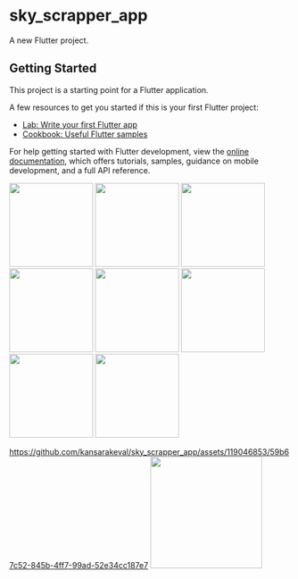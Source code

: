 # sky_scrapper_app

A new Flutter project.

## Getting Started

This project is a starting point for a Flutter application.

A few resources to get you started if this is your first Flutter project:

- [Lab: Write your first Flutter app](https://docs.flutter.dev/get-started/codelab)
- [Cookbook: Useful Flutter samples](https://docs.flutter.dev/cookbook)

For help getting started with Flutter development, view the
[online documentation](https://docs.flutter.dev/), which offers tutorials,
samples, guidance on mobile development, and a full API reference.

<p>
  <img src="https://github.com/kansarakeval/sky_scrapper_app/assets/119046853/93e782f9-61f6-4b28-9635-be7c45cef766" hight="500" width="150">
  <img src="https://github.com/kansarakeval/sky_scrapper_app/assets/119046853/655c8040-c85f-4675-bf04-bedf9219f7e3" hight="500" width="150">
  <img src="https://github.com/kansarakeval/sky_scrapper_app/assets/119046853/d708e157-da45-4fcf-9f2b-f8eee92e0ad8" hight="500" width="150">
  <img src="https://github.com/kansarakeval/sky_scrapper_app/assets/119046853/1e31b7cd-951f-4d24-974c-ba51dd5a34ae" hight="500" width="150">
  <img src="https://github.com/kansarakeval/sky_scrapper_app/assets/119046853/998a9c30-5e62-4a36-8f24-61d722050c4f" hight="500" width="150">
  <img src="https://github.com/kansarakeval/sky_scrapper_app/assets/119046853/af31e21b-2d1c-4fb5-ab6f-b620537e8ee2" hight="500" width="150">
  <img src="https://github.com/kansarakeval/sky_scrapper_app/assets/119046853/e3d6bb2d-7001-437a-adcd-d54d6a95c358" hight="500" width="150">
  <img src="https://github.com/kansarakeval/sky_scrapper_app/assets/119046853/7c1c8f9f-734b-40ee-a2be-fd56f5b42409" hight="500" width="150">
  
  
</p>

https://github.com/kansarakeval/sky_scrapper_app/assets/119046853/59b67c52-845b-4ff7-99ad-52e34cc187e7
<a href = "https://drive.google.com/file/d/1_-3OpbLYPH5g1NJ0E-PVuDgh_Yh7glyV/view?usp=sharing"> <img src="https://github.com/kansarakeval/sky_scrapper_app/assets/119046853/cc98c60b-c207-4349-8db0-29a3fee5b2fc" width="200"> </a>

